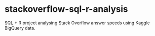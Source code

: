 # stackoverflow-sql-r-analysis
SQL + R project analysing Stack Overflow answer speeds using Kaggle BigQuery data.
